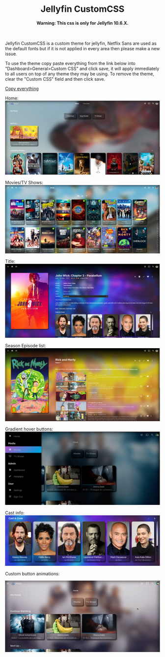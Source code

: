 <div align="center">
<h1>Jellyfin CustomCSS</h1>
<h4>Warning: This css is only for Jellyfin 10.6.X. </h4>
  <br>
</div>

Jellyfin CustomCSS is a custom theme for jellyfin, Netflix Sans are used as the default fonts but if it is not applied in every area then please make a new issue.

To use the theme copy paste everything from the link below into "Dashboard>General>Custom CSS" and click save, it will apply immediately to all users on top of any theme they may be using. To remove the theme, clear the "Custom CSS" field and then click
save.

<a href="https://raw.githubusercontent.com/prayag17/JellyfinCSS/master/JellyfinCUSTOM.css">Copy everything</a>

Home:
![Home](screenshots/home.png)

Movies/TV Shows:
![movie-tv](screenshots/movie-tv.png)

Title:
![title-2](screenshots/title.png)

Season Episode list:
![season-ep-list](screenshots/season-ep-list.png)

Gradient hover buttons:
![gradient-anim](screenshots/gradient-btn.png)

Cast info:
![cast-info](screenshots/cast-info.png)

Custom button animations:
<br/>

<p align="center">
<img src="screenshots/anim-showcase.gif" alt="Databay showcase gif" />
</p>
